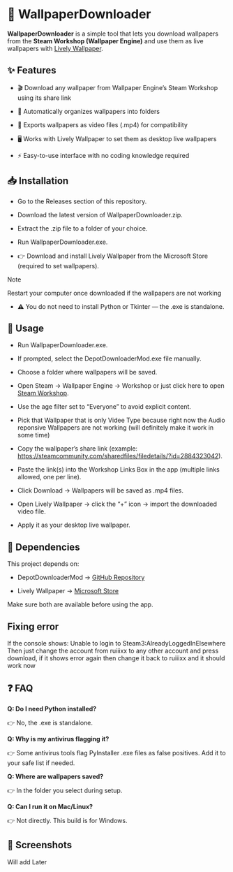 # **🎨 WallpaperDownloader**

**WallpaperDownloader** is a simple tool that lets you download wallpapers from the **Steam Workshop (Wallpaper Engine)** and use them as live wallpapers with [Lively Wallpaper](https://www.rocksdanister.com/lively/).

## **✨ Features**

* 🎬 Download any wallpaper from Wallpaper Engine’s Steam Workshop using its share link

* 📂 Automatically organizes wallpapers into folders

* 🎥 Exports wallpapers as video files (.mp4) for compatibility

* 🖥️ Works with Lively Wallpaper to set them as desktop live wallpapers

* ⚡ Easy-to-use interface with no coding knowledge required

## **📥 Installation**

* Go to the Releases section of this repository.

* Download the latest version of WallpaperDownloader.zip.

* Extract the .zip file to a folder of your choice.

* Run WallpaperDownloader.exe.

* 👉 Download and install Lively Wallpaper
 from the Microsoft Store (required to set wallpapers).

> [!NOTE]
> Restart your computer once downloaded if the wallpapers are not working


* ⚠️ You do not need to install Python or Tkinter — the .exe is standalone.

## **🚀 Usage**

* Run WallpaperDownloader.exe.

* If prompted, select the DepotDownloaderMod.exe file manually.

* Choose a folder where wallpapers will be saved.

* Open Steam → Wallpaper Engine → Workshop or just click here to open [Steam Workshop](https://steamcommunity.com/workshop/browse/?appid=431960&browsesort=trend&section=readytouseitems&requiredtags%5B0%5D=Everyone&created_date_range_filter_start=0&created_date_range_filter_end=0&updated_date_range_filter_start=0&updated_date_range_filter_end=0&actualsort=trend&p=1&days=-1).

* Use the age filter set to “Everyone” to avoid explicit content.

* Pick that Wallpaper that is only Videe Type because right now the Audio reponsive Wallpapers are not working (will definitely make it work in some time)

* Copy the wallpaper’s share link (example: https://steamcommunity.com/sharedfiles/filedetails/?id=2884323042).

* Paste the link(s) into the Workshop Links Box in the app (multiple links allowed, one per line).

* Click Download → Wallpapers will be saved as .mp4 files.

* Open Lively Wallpaper → click the “+” icon → import the downloaded video file.

* Apply it as your desktop live wallpaper.

## **🔗 Dependencies**

This project depends on:

* DepotDownloaderMod → [GitHub Repository](https://github.com/SteamAutoCracks/DepotDownloaderMod)

* Lively Wallpaper → [Microsoft Store](https://apps.microsoft.com/detail/9ntm2qc6qws7?hl=en-US&gl=US)

Make sure both are available before using the app.

## **Fixing error**

If the console shows: Unable to login to Steam3:AlreadyLoggedInElsewhere
Then just change the account from ruiiixx to any other account and press download, if it shows error again then change it back to ruiiixx and it should work now

## **❓ FAQ**

**Q: Do I need Python installed?**

👉 No, the .exe is standalone.

**Q: Why is my antivirus flagging it?**

👉 Some antivirus tools flag PyInstaller .exe files as false positives. Add it to your safe list if needed.

**Q: Where are wallpapers saved?**

👉 In the folder you select during setup.

**Q: Can I run it on Mac/Linux?**

👉 Not directly. This build is for Windows.


## **📸 Screenshots**

Will add Later
